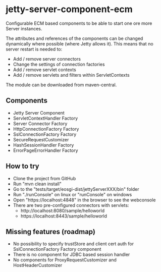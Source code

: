 # jetty-server-component-ecm

Configurable ECM based components to be able to start one ore more Server instances.

The attributes and references of the components can be changed dynamically
where possible (where Jetty allows it). This means that no server restart
is needed to:

 * Add / remove server connectors
 * Change the settings of connection factories
 * Add / remove servlet contexts
 * Add / remove servlets and filters within ServletContexts 

The module can be downloaded from maven-central.

## Components

 * Jetty Server Component
 * ServletContextHandler Factory
 * Server Connector Factory
 * HttpConnectionFactory Factory
 * SslConnectionFactory Factory
 * SecureRequestCustomizer
 * HashSessionHandler Factory
 * ErrorPageErrorHandler Factory

## How to try

 * Clone the project from GitHub
 * Run "mvn clean install"
 * Go to the "tests/target/eosgi-dist/jettyServerXXX/bin" folder
 * Run "./runConsole" on linux or "runConsole" on windows
 * Open "https://localhost:4848" in the browser to see the webconsole
 * There are two pre-configured connectors with servlets:
   * http://localhost:8080/sample/helloworld
   * https://localhost:8443/sample/helloworld

## Missing features (roadmap)

 * No possibility to specify trustStore and client cert auth for
   SslConnectionFactory Factory component
 * There is no component for JDBC based session handler
 * No components for ProxyRequestCustomizer and HostHeaderCustomizer
